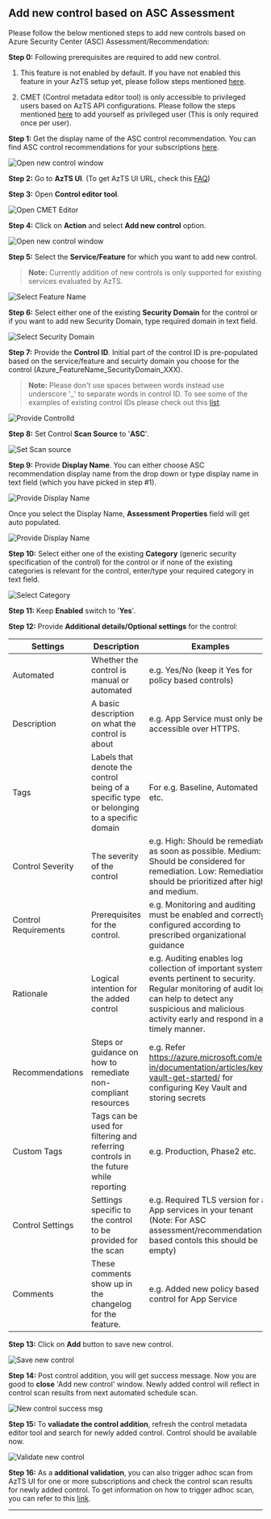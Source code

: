 ## Add new control based on ASC Assessment
Please follow the below mentioned steps to add new controls based on Azure Security Center (ASC) Assessment/Recommendation:

**Step 0:** Following prerequisites are required to add new control.
   1. This feature is not enabled by default. If you have not enabled this feature in your AzTS setup yet, please follow steps mentioned [here](Prerequisites.md#prerequisite-azts-configurations-to-add-new-control).

   2. CMET (Control metadata editor tool) is only accessible to privileged users based on AzTS API configurations. Please follow the steps mentioned [here](Prerequisites.md#access-to-cmet-control-metadata-editor-tool) to add yourself as privileged user (This is only required once per user).

**Step 1:** Get the display name of the ASC control recommendation. You can find ASC control recommendations for your subscriptions [here](https://portal.azure.com/?feature.customportal=false#blade/Microsoft_Azure_Security/SecurityMenuBlade/5).

![Open new control window](../../Images/06_ExtendingAzTS_Search_ASC_Recommendations.png)

**Step 2:** Go to **AzTS UI**. (To get AzTS UI URL, check this [FAQ](https://github.com/azsk/AzTS-docs/blob/main/03-Running%20AzTS%20solution%20from%20UI/README.md#frequently-asked-questions))

**Step 3:** Open **Control editor tool**.

![Open CMET Editor](../../Images/06_ExtendingAzTS_Open_CMET.png)

**Step 4:** Click on **Action** and select **Add new control** option.

![Open new control window](../../Images/06_ExtendingAzTS_Add_New_Control.png)

**Step 5:** Select the **Service/Feature** for which you want to add new control.
> **Note:** Currently addition of new controls is only supported for existing services evaluated by AzTS.

![Select Feature Name](../../Images/06_ExtendingAzTS_NewControl_Feature.png)

**Step 6:** Select either one of the existing **Security Domain** for the control or if you want to add new Security Domain, type required domain in text field.

![Select Security Domain](../../Images/06_ExtendingAzTS_NewControl_ASC_Security_Domain.png)

**Step 7:** Provide the **Control ID**. Initial part of the control ID is pre-populated based on the service/feature and secuirty domain you choose for the control (Azure_FeatureName_SecurityDomain_XXX).

> **Note:** Please don't use spaces between words instead use underscore '_' to separate words in control ID. 
To see some of the examples of existing control IDs please check out this [list](https://github.com/azsk/AzTS-docs/tree/main/Control%20coverage#azure-services-supported-by-azts).

![Provide ControlId](../../Images/06_ExtendingAzTS_NewControl_ASC_ControlId.png)

**Step 8:** Set Control **Scan Source** to '**ASC**'.

![Set Scan source](../../Images/06_ExtendingAzTS_NewControl_ASC_Scan_Source.png)

**Step 9:** Provide **Display Name**. You can either choose ASC recommendation display name from the drop down or type display name in text field (which you have picked in step #1).

![Provide Display Name](../../Images/06_ExtendingAzTS_NewControl_ASC_DisplayName.png)

Once you select the Display Name, **Assessment Properties** field will get auto populated.

![Provide Display Name](../../Images/06_ExtendingAzTS_NewControl_ASC_Properties.png)

**Step 10:** Select either one of the existing **Category** (generic security specification of the control) for the control or if none of the existing categories is relevant for the control, enter/type your required category in text field.

![Select Category](../../Images/06_ExtendingAzTS_NewControl_ASC_Category.png)

**Step 11:** Keep **Enabled** switch to '**Yes**'.

**Step 12:** Provide **Additional details/Optional settings** for the control:

|Settings| Description| Examples|
|-------------|------|---------|
|Automated| Whether the control is manual or automated| e.g. Yes/No (keep it Yes for policy based controls)|
|Description| A basic description on what the control is about| e.g. App Service must only be accessible over HTTPS. |
|Tags| Labels that denote the control being of a specific type or belonging to a specific domain | For e.g. Baseline, Automated etc.|
|Control Severity| The severity of the control| e.g. High: Should be remediated as soon as possible. Medium: Should be considered for remediation. Low: Remediation should be prioritized after high and medium.|
|Control Requirements| Prerequisites for the control.| e.g. Monitoring and auditing must be enabled and correctly configured according to prescribed organizational guidance|
|Rationale|  Logical intention for the added control | e.g. Auditing enables log collection of important system events pertinent to security. Regular monitoring of audit logs can help to detect any suspicious and malicious activity early and respond in a timely manner.|
|Recommendations| Steps or guidance on how to remediate non-compliant resources | e.g. Refer https://azure.microsoft.com/en-in/documentation/articles/key-vault-get-started/ for configuring Key Vault and storing secrets |
|Custom Tags| Tags can be used for filtering and referring controls in the future while reporting| e.g. Production, Phase2 etc. |
|Control Settings| Settings specific to the control to be provided for the scan | e.g. Required TLS version for all App services in your tenant (Note: For ASC assessment/recommendation based contols this should be empty) |
|Comments | These comments show up in the changelog for the feature. | e.g. Added new policy based control for App Service |

**Step 13:** Click on **Add** button to save new control.

![Save new control](../../Images/06_ExtendingAzTS_NewControl_ASC_Save.png)

**Step 14:** Post control addition, you will get success message. Now you are good to **close** 'Add new control' window. Newly added control will reflect in control scan results from next automated schedule scan. 

![New control success msg](../../Images/06_ExtendingAzTS_NewControl_ASC_Success.png)

**Step 15:** To **valiadate the control addition**, refresh the control metadata editor tool and search for newly added control. Control should be available now.

![Validate new control](../../Images/06_ExtendingAzTS_NewControl_ASC_Validation.png)

**Step 16:** As a **additional validation**, you can also trigger adhoc scan from AzTS UI for one or more subscriptions and check the control scan results for newly added control. To get information on how to trigger adhoc scan, you can refer to this [link](https://github.com/azsk/AzTS-docs/tree/main/03-Running%20AzTS%20solution%20from%20UI#how-to-scan-subscription-manually).

-----